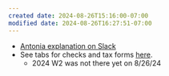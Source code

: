 ```yaml
---
created date: 2024-08-26T15:16:00-07:00
modified date: 2024-08-26T16:27:51-07:00
---
```

- [Antonia explanation on Slack](https://aftergel.slack.com/archives/C07HCQKG3L6/p1724693940393909?thread_ts=1724452655.268919&cid=C07HCQKG3L6)
- See tabs for checks and tax forms [here](https://login.paylocity.com/Escher/Escher_WebUI/EmployeeInformation/PayHistory/Index/checks/1193672239/2024/yourCheck).
	- 2024 W2 was not there yet on 8/26/24